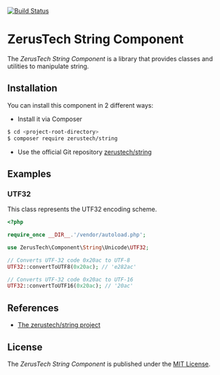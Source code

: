 [![Build Status](https://api.travis-ci.org/zerustech/string.svg)](https://travis-ci.org/zerustech/string)

ZerusTech String Component
================================================
The *ZerusTech String Component* is a library that provides classes and
utilities to manipulate string.

Installation
-------------

You can install this component in 2 different ways:

* Install it via Composer
```bash
$ cd <project-root-directory>
$ composer require zerustech/string
```

* Use the official Git repository [zerustech/string][2]

Examples
-------------

### UTF32 ###

This class represents the UTF32 encoding scheme.

```php
<?php

require_once __DIR__.'/vendor/autoload.php';

use ZerusTech\Component\String\Unicode\UTF32;

// Converts UTF-32 code 0x20ac to UTF-8 
UTF32::convertToUTF8(0x20ac); // 'e282ac'

// Converts UTF-32 code 0x20ac to UTF-16
UTF32::convertToUTF16(0x20ac); // '20ac'

```

References
----------
* [The zerustech/string project][2]

[1]:  https://opensource.org/licenses/MIT "The MIT License (MIT)"
[2]:  https://github.com/zerustech/string "The zerustech/string Project"

License
-------
The *ZerusTech String Component* is published under the [MIT License][1].
